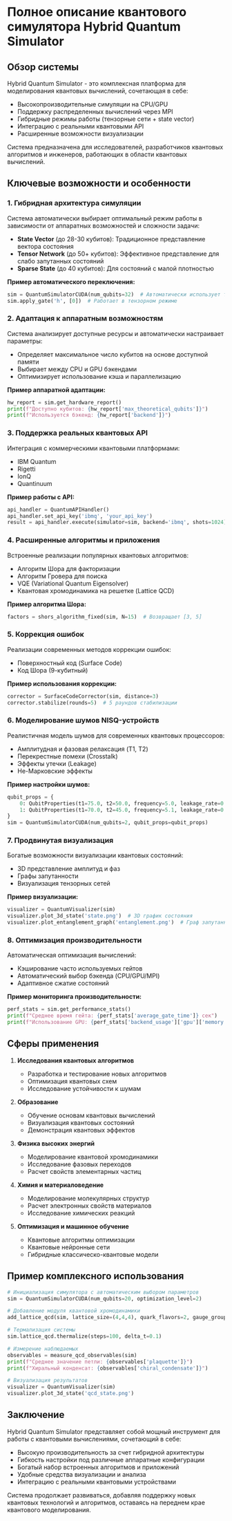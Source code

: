 # Полное описание квантового симулятора Hybrid Quantum Simulator

## Обзор системы

Hybrid Quantum Simulator - это комплексная платформа для моделирования квантовых вычислений, сочетающая в себе:
- Высокопроизводительные симуляции на CPU/GPU
- Поддержку распределенных вычислений через MPI
- Гибридные режимы работы (тензорные сети + state vector)
- Интеграцию с реальными квантовыми API
- Расширенные возможности визуализации

Система предназначена для исследователей, разработчиков квантовых алгоритмов и инженеров, работающих в области квантовых вычислений.

## Ключевые возможности и особенности

### 1. Гибридная архитектура симуляции

Система автоматически выбирает оптимальный режим работы в зависимости от аппаратных возможностей и сложности задачи:

- **State Vector** (до 28-30 кубитов): Традиционное представление вектора состояния
- **Tensor Network** (до 50+ кубитов): Эффективное представление для слабо запутанных состояний
- **Sparse State** (до 40 кубитов): Для состояний с малой плотностью

**Пример автоматического переключения:**
```python
sim = QuantumSimulatorCUDA(num_qubits=32)  # Автоматически использует тензорные сети
sim.apply_gate('h', [0])  # Работает в тензорном режиме
```

### 2. Адаптация к аппаратным возможностям

Система анализирует доступные ресурсы и автоматически настраивает параметры:

- Определяет максимальное число кубитов на основе доступной памяти
- Выбирает между CPU и GPU бэкендами
- Оптимизирует использование кэша и параллелизацию

**Пример аппаратной адаптации:**
```python
hw_report = sim.get_hardware_report()
print(f"Доступно кубитов: {hw_report['max_theoretical_qubits']}")
print(f"Используется бэкенд: {hw_report['backend']}")
```

### 3. Поддержка реальных квантовых API

Интеграция с коммерческими квантовыми платформами:

- IBM Quantum
- Rigetti
- IonQ
- Quantinuum

**Пример работы с API:**
```python
api_handler = QuantumAPIHandler()
api_handler.set_api_key('ibmq', 'your_api_key')
result = api_handler.execute(simulator=sim, backend='ibmq', shots=1024)
```

### 4. Расширенные алгоритмы и приложения

Встроенные реализации популярных квантовых алгоритмов:

- Алгоритм Шора для факторизации
- Алгоритм Гровера для поиска
- VQE (Variational Quantum Eigensolver)
- Квантовая хромодинамика на решетке (Lattice QCD)

**Пример алгоритма Шора:**
```python
factors = shors_algorithm_fixed(sim, N=15)  # Возвращает [3, 5]
```

### 5. Коррекция ошибок

Реализации современных методов коррекции ошибок:

- Поверхностный код (Surface Code)
- Код Шора (9-кубитный)

**Пример использования коррекции:**
```python
corrector = SurfaceCodeCorrector(sim, distance=3)
corrector.stabilize(rounds=5)  # 5 раундов стабилизации
```

### 6. Моделирование шумов NISQ-устройств

Реалистичная модель шумов для современных квантовых процессоров:

- Амплитудная и фазовая релаксация (T1, T2)
- Перекрестные помехи (Crosstalk)
- Эффекты утечки (Leakage)
- Не-Марковские эффекты

**Пример настройки шумов:**
```python
qubit_props = {
    0: QubitProperties(t1=75.0, t2=50.0, frequency=5.0, leakage_rate=0.001),
    1: QubitProperties(t1=70.0, t2=45.0, frequency=5.1, leakage_rate=0.002)
}
sim = QuantumSimulatorCUDA(num_qubits=2, qubit_props=qubit_props)
```

### 7. Продвинутая визуализация

Богатые возможности визуализации квантовых состояний:

- 3D представление амплитуд и фаз
- Графы запутанности
- Визуализация тензорных сетей

**Пример визуализации:**
```python
visualizer = QuantumVisualizer(sim)
visualizer.plot_3d_state('state.png')  # 3D график состояния
visualizer.plot_entanglement_graph('entanglement.png')  # Граф запутанности
```

### 8. Оптимизация производительности

Автоматическая оптимизация вычислений:

- Кэширование часто используемых гейтов
- Автоматический выбор бэкенда (CPU/GPU/MPI)
- Адаптивное сжатие состояний

**Пример мониторинга производительности:**
```python
perf_stats = sim.get_performance_stats()
print(f"Среднее время гейта: {perf_stats['average_gate_time']} сек")
print(f"Использование GPU: {perf_stats['backend_usage']['gpu']['memory']} MB")
```

## Сферы применения

1. **Исследования квантовых алгоритмов**
   - Разработка и тестирование новых алгоритмов
   - Оптимизация квантовых схем
   - Исследование устойчивости к шумам

2. **Образование**
   - Обучение основам квантовых вычислений
   - Визуализация квантовых состояний
   - Демонстрация квантовых эффектов

3. **Физика высоких энергий**
   - Моделирование квантовой хромодинамики
   - Исследование фазовых переходов
   - Расчет свойств элементарных частиц

4. **Химия и материаловедение**
   - Моделирование молекулярных структур
   - Расчет электронных свойств материалов
   - Исследование химических реакций

5. **Оптимизация и машинное обучение**
   - Квантовые алгоритмы оптимизации
   - Квантовые нейронные сети
   - Гибридные классическо-квантовые модели

## Пример комплексного использования

```python
# Инициализация симулятора с автоматическим выбором параметров
sim = QuantumSimulatorCUDA(num_qubits=20, optimization_level=2)

# Добавление модуля квантовой хромодинамики
add_lattice_qcd(sim, lattice_size=(4,4,4), quark_flavors=2, gauge_group='SU(3)')

# Термализация системы
sim.lattice_qcd.thermalize(steps=100, delta_t=0.1)

# Измерение наблюдаемых
observables = measure_qcd_observables(sim)
print(f"Среднее значение петли: {observables['plaquette']}")
print(f"Хиральный конденсат: {observables['chiral_condensate']}")

# Визуализация результатов
visualizer = QuantumVisualizer(sim)
visualizer.plot_3d_state('qcd_state.png')
```

## Заключение

Hybrid Quantum Simulator представляет собой мощный инструмент для работы с квантовыми вычислениями, сочетающий в себе:
- Высокую производительность за счет гибридной архитектуры
- Гибкость настройки под различные аппаратные конфигурации
- Богатый набор встроенных алгоритмов и приложений
- Удобные средства визуализации и анализа
- Интеграцию с реальными квантовыми устройствами

Система продолжает развиваться, добавляя поддержку новых квантовых технологий и алгоритмов, оставаясь на переднем крае квантового моделирования.